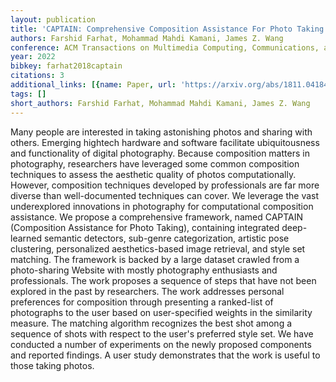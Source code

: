 ```yaml
---
layout: publication
title: 'CAPTAIN: Comprehensive Composition Assistance For Photo Taking'
authors: Farshid Farhat, Mohammad Mahdi Kamani, James Z. Wang
conference: ACM Transactions on Multimedia Computing, Communications, and Applications
year: 2022
bibkey: farhat2018captain
citations: 3
additional_links: [{name: Paper, url: 'https://arxiv.org/abs/1811.04184'}]
tags: []
short_authors: Farshid Farhat, Mohammad Mahdi Kamani, James Z. Wang
---
```

Many people are interested in taking astonishing photos and sharing with
others. Emerging hightech hardware and software facilitate ubiquitousness and
functionality of digital photography. Because composition matters in
photography, researchers have leveraged some common composition techniques to
assess the aesthetic quality of photos computationally. However, composition
techniques developed by professionals are far more diverse than well-documented
techniques can cover. We leverage the vast underexplored innovations in
photography for computational composition assistance. We propose a
comprehensive framework, named CAPTAIN (Composition Assistance for Photo
Taking), containing integrated deep-learned semantic detectors, sub-genre
categorization, artistic pose clustering, personalized aesthetics-based image
retrieval, and style set matching. The framework is backed by a large dataset
crawled from a photo-sharing Website with mostly photography enthusiasts and
professionals. The work proposes a sequence of steps that have not been
explored in the past by researchers. The work addresses personal preferences
for composition through presenting a ranked-list of photographs to the user
based on user-specified weights in the similarity measure. The matching
algorithm recognizes the best shot among a sequence of shots with respect to
the user's preferred style set. We have conducted a number of experiments on
the newly proposed components and reported findings. A user study demonstrates
that the work is useful to those taking photos.